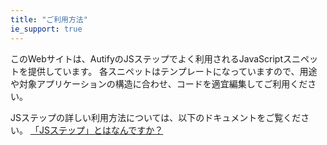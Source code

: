 ```yaml
---
title: "ご利用方法"
ie_support: true
---
```


このWebサイトは、AutifyのJSステップでよく利用されるJavaScriptスニペットを提供しています。
各スニペットはテンプレートになっていますので、用途や対象アプリケーションの構造に合わせ、コードを適宜編集してご利用ください。

JSステップの詳しい利用方法については、以下のドキュメントをご覧ください。
[「JSステップ」とはなんですか？](https://help.autify.com/docs/ja/what-is-js-step)
